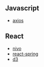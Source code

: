 ## Javascript
- [axios](https://github.com/axios/axios)

## React
- [nivo](https://github.com/plouc/nivo)
- [react-spring](https://github.com/pmndrs/react-spring#readme)
- [d3](https://d3js.org/)
